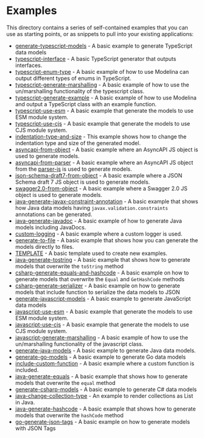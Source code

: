 # Examples

This directory contains a series of self-contained examples that you can use as starting points, or as snippets to pull into your existing applications:

- [generate-typescript-models](./generate-typescript-models) - A basic example to generate TypeScript data models
- [typescript-interface](./typescript-interface) - A basic TypeScript generator that outputs interfaces.
- [typescript-enum-type](./typescript-enum-type) - A basic example of how to use Modelina can output different types of enums in TypeScript.
- [typescript-generate-marshalling](./typescript-generate-marshalling) - A basic example of how to use the un/marshalling functionality of the typescript class.
- [typescript-generate-example](./typescript-generate-example) - A basic example of how to use Modelina and output a TypeScript class with an example function.
- [typescript-use-esm](./typescript-use-esm) - A basic example that generate the models to use ESM module system.
- [typescript-use-cjs](./typescript-use-cjs) - A basic example that generate the models to use CJS module system.
- [indentation-type-and-size](./indentation-type-and-size) - This example shows how to change the indentation type and size of the generated model.
- [asyncapi-from-object](./asyncapi-from-object) - A basic example where an AsyncAPI JS object is used to generate models.
- [asyncapi-from-parser](./asyncapi-from-parser) - A basic example where an AsyncAPI JS object from the [parser-js](https://github.com/asyncapi/parser-js) is used to generate models.
- [json-schema-draft7-from-object](./json-schema-draft7-from-object) - A basic example where a JSON Schema draft 7 JS object is used to generate models.
- [swagger2.0-from-object](./swagger2.0-from-object) - A basic example where a Swagger 2.0 JS object is used to generate models.
- [java-generate-javax-constraint-annotation](./java-generate-javax-constraint-annotation) - A basic example that shows how Java data models having `javax.validation.constraints` annotations can be generated.
- [java-generate-javadoc](./java-generate-javadoc) - A basic example of how to generate Java models including JavaDocs.
- [custom-logging](./custom-logging) - A basic example where a custom logger is used.
- [generate-to-file](./generate-to-file) - A basic example that shows how you can generate the models directly to files.
- [TEMPLATE](./TEMPLATE) - A basic template used to create new examples.
- [java-generate-tostring](./java-generate-tostring) - A basic example that shows how to generate models that overwrite the `toString` method
- [csharp-generate-equals-and-hashcode](./csharp-generate-equals-and-hashcode) - A basic example on how to generate models that overwrite the `Equal` and `GetHashCode` methods
- [csharp-generate-serializer](./csharp-generate-serializer) - A basic example on how to generate models that include function to serialize the data models to JSON
- [generate-javascript-models](./generate-javascript-models) - A basic example to generate JavaScript data models
- [javascript-use-esm](./javascript-use-esm) - A basic example that generate the models to use ESM module system.
- [javascript-use-cjs](./javascript-use-cjs) - A basic example that generate the models to use CJS module system.
- [javascript-generate-marshalling](./javascript-generate-marshalling) - A basic example of how to use the un/marshalling functionality of the javascript class.
- [generate-java-models](./generate-java-models) - A basic example to generate Java data models.
- [generate-go-models](./generate-go-models) - A basic example to generate Go data models
- [include-custom-function](./include-custom-function) - A basic example where a custom function is included.
- [java-generate-equals](./java-generate-equals) - A basic example that shows how to generate models that overwrite the `equal` method
- [generate-csharp-models](./generate-csharp-models) - A basic example to generate C# data models
- [java-change-collection-type](./java-change-collection-type) - An example to render collections as List in Java.
- [java-generate-hashcode](./java-generate-hashcode) - A basic example that shows how to generate models that overwrite the `hashCode` method
- [go-generate-json-tags](./go-generate-json-tags) - A basic example on how to generate models with JSON Tags



